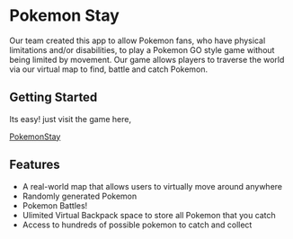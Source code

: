 # Pokemon Stay
Our team created this app to allow Pokemon fans, who have physical limitations and/or disabilities, to play a Pokemon GO style game without being limited by movement.  Our game allows players to traverse the world via our virtual map to find, battle and catch Pokemon.

## Getting Started
Its easy! just visit the game here,

[PokemonStay]()

## Features
* A real-world map that allows users to virtually move around anywhere
* Randomly generated Pokemon
* Pokemon Battles!
* Ulimited Virtual Backpack space to store all Pokemon that you catch
* Access to hundreds of possible pokemon to catch and collect
